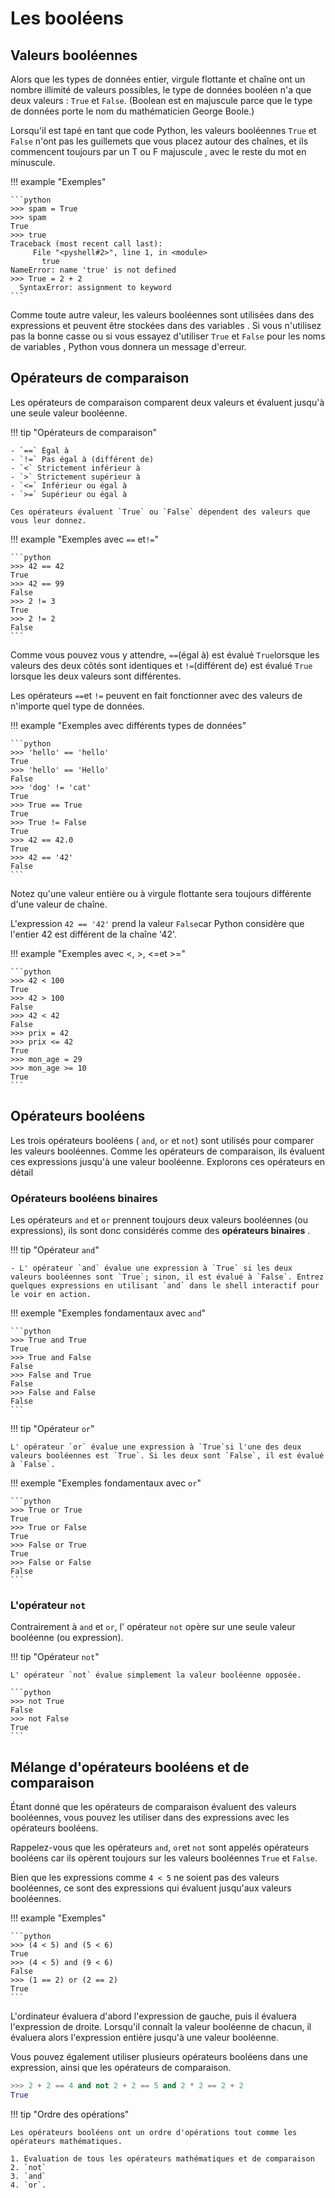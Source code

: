 # Les booléens

## Valeurs booléennes

Alors que les types de données entier, virgule flottante et chaîne ont un nombre illimité de valeurs possibles, le type de données booléen n'a que deux valeurs : `True` et `False`. (Boolean est en majuscule parce que le type de données porte le nom du mathématicien George Boole.)

Lorsqu'il est tapé en tant que code Python, les valeurs booléennes `True` et `False` n'ont pas les guillemets que vous placez autour des chaînes, et ils commencent toujours par un T ou F majuscule , avec le reste du mot en minuscule.

!!! example "Exemples"

    ```python
    >>> spam = True
    >>> spam
    True
    >>> true
    Traceback (most recent call last):
         File "<pyshell#2>", line 1, in <module>
           true
    NameError: name 'true' is not defined
    >>> True = 2 + 2
      SyntaxError: assignment to keyword
    ```

Comme toute autre valeur, les valeurs booléennes sont utilisées dans des expressions et peuvent être stockées dans des variables . Si vous n'utilisez pas la bonne casse ou si vous essayez d'utiliser `True` et `False` pour les noms de variables , Python vous donnera un message d'erreur.

## Opérateurs de comparaison

Les opérateurs de comparaison comparent deux valeurs et évaluent jusqu'à une seule valeur booléenne.

!!! tip "Opérateurs de comparaison"

    - `==` Égal à
    - `!=` Pas égal à (différent de)
    - `<` Strictement inférieur à
    - `>` Strictement supérieur à
    - `<=` Inférieur ou égal à
    - `>=` Supérieur ou égal à

    Ces opérateurs évaluent `True` ou `False` dépendent des valeurs que vous leur donnez.

!!! example "Exemples avec `==` et`!=`"

    ```python
    >>> 42 == 42
    True
    >>> 42 == 99
    False
    >>> 2 != 3
    True
    >>> 2 != 2
    False
    ```

Comme vous pouvez vous y attendre, `==`(égal à) est évalué `True`lorsque les valeurs des deux côtés sont identiques et `!=`(différent de) est évalué `True` lorsque les deux valeurs sont différentes.

Les opérateurs `==`et `!=` peuvent en fait fonctionner avec des valeurs de n'importe quel type de données.

!!! example "Exemples avec différents types de données"

    ```python
    >>> 'hello' == 'hello'
    True
    >>> 'hello' == 'Hello'
    False
    >>> 'dog' != 'cat'
    True
    >>> True == True
    True
    >>> True != False
    True
    >>> 42 == 42.0
    True
    >>> 42 == '42'
    False
    ```

Notez qu'une valeur entière ou à virgule flottante sera toujours différente d'une valeur de chaîne.

L'expression `42 == '42'` prend la valeur `False`car Python considère que l'entier 42 est différent de la chaîne '42'.

!!! example "Exemples avec <, >, <=et >="

    ```python
    >>> 42 < 100
    True
    >>> 42 > 100
    False
    >>> 42 < 42
    False
    >>> prix = 42
    >>> prix <= 42
    True
    >>> mon_age = 29
    >>> mon_age >= 10
    True
    ```

## Opérateurs booléens

Les trois opérateurs booléens ( `and`, `or` et `not`) sont utilisés pour comparer les valeurs booléennes. Comme les opérateurs de comparaison, ils évaluent ces expressions jusqu'à une valeur booléenne. Explorons ces opérateurs en détail

### Opérateurs booléens binaires

Les opérateurs `and` et `or` prennent toujours deux valeurs booléennes (ou expressions), ils sont donc considérés comme des **opérateurs binaires** .

!!! tip "Opérateur `and`"

    - L' opérateur `and` évalue une expression à `True` si les deux valeurs booléennes sont `True`; sinon, il est évalué à `False`. Entrez quelques expressions en utilisant `and` dans le shell interactif pour le voir en action.

!!! exemple "Exemples fondamentaux avec `and`"

    ```python
    >>> True and True
    True
    >>> True and False
    False
    >>> False and True
    False
    >>> False and False
    False
    ```

!!! tip "Opérateur `or`"

    L' opérateur `or` évalue une expression à `True`si l'une des deux valeurs booléennes est `True`. Si les deux sont `False`, il est évalué à `False`.

!!! exemple "Exemples fondamentaux avec `or`"

    ```python
    >>> True or True
    True
    >>> True or False
    True
    >>> False or True
    True
    >>> False or False
    False
    ```

### L'opérateur `not`

Contrairement à `and` et `or`, l' opérateur `not` opère sur une seule valeur booléenne (ou expression).

!!! tip "Opérateur `not`"

    L' opérateur `not` évalue simplement la valeur booléenne opposée.

    ```python
    >>> not True
    False
    >>> not False
    True
    ```

## Mélange d'opérateurs booléens et de comparaison

Étant donné que les opérateurs de comparaison évaluent des valeurs booléennes, vous pouvez les utiliser dans des expressions avec les opérateurs booléens.

Rappelez-vous que les opérateurs `and`, `or`et `not` sont appelés opérateurs booléens car ils opèrent toujours sur les valeurs booléennes `True` et `False`.

Bien que les expressions comme `4 < 5` ne soient pas des valeurs booléennes, ce sont des expressions qui évaluent jusqu'aux valeurs booléennes.

!!! example "Exemples"

    ```python
    >>> (4 < 5) and (5 < 6)
    True
    >>> (4 < 5) and (9 < 6)
    False
    >>> (1 == 2) or (2 == 2)
    True
    ```

L'ordinateur évaluera d'abord l'expression de gauche, puis il évaluera l'expression de droite. Lorsqu'il connaît la valeur booléenne de chacun, il évaluera alors l'expression entière jusqu'à une valeur booléenne.

Vous pouvez également utiliser plusieurs opérateurs booléens dans une expression, ainsi que les opérateurs de comparaison.

```python
>>> 2 + 2 == 4 and not 2 + 2 == 5 and 2 * 2 == 2 + 2
True
```

!!! tip "Ordre des opérations"

    Les opérateurs booléens ont un ordre d'opérations tout comme les opérateurs mathématiques.

    1. Evaluation de tous les opérateurs mathématiques et de comparaison
    2. `not`
    3. `and`
    4. `or`.
